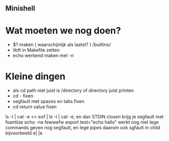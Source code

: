 ## Minishell

# Wat moeten we nog doen?
- $? maken ( waarschijnlijk als laatst? ) /builtins/
- libft in Makefile zetten
- echo werkend maken met -n

# Kleine dingen
- als cd path niet juist is /directory of directory juist printen
- cd - fixen
- segfault met spaces en tabs fixen
- cd return value fixen

ls -l | cat -e << eof | ls -l | cat -e, en dan STDIN closen krijg je segfault met fsantiize
echo -na fewwefw
export test="echo hallo" werkt nog niet
lege commands geven nog segfault, en lege pipes daarom ook sgfault in child bijvoorbeeld e| |e
